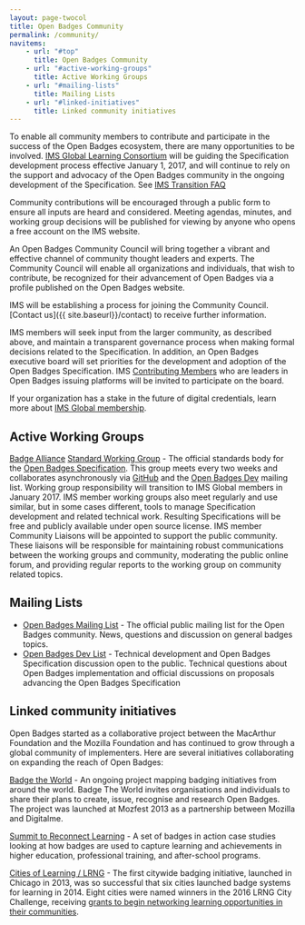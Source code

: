 ```yaml
---
layout: page-twocol
title: Open Badges Community
permalink: /community/
navitems:
    - url: "#top"
      title: Open Badges Community
    - url: "#active-working-groups"
      title: Active Working Groups
    - url: "#mailing-lists"
      title: Mailing Lists
    - url: "#linked-initiatives"
      title: Linked community initiatives
---
```


To enable all community members to contribute and participate in the success of the Open Badges ecosystem, there are many opportunities to be involved. [IMS Global Learning Consortium](https://www.imsglobal.org/) will be guiding the Specification development process effective January 1, 2017, and will continue to rely on the support and advocacy of the Open Badges community in the ongoing development of the Specification. See [IMS Transition FAQ](https://www.imsglobal.org/open-badges-transition-faq)

Community contributions will be encouraged through a public form to ensure all inputs are heard and considered. Meeting agendas, minutes, and working group decisions will be published for viewing by anyone who opens a free account on the IMS website.

An Open Badges Community Council will bring together a vibrant and effective channel of community thought leaders and experts. The Community Council will enable all organizations and individuals, that wish to contribute, be recognized for their advancement of Open Badges via a profile published on the Open Badges website. 

IMS will be establishing a process for joining the Community Council. [Contact us]({{ site.baseurl}}/contact) to receive further information.

IMS members will seek input from the larger community, as described above, and maintain a transparent governance process when making formal decisions related to the Specification. In addition, an Open Badges executive board will set priorities for the development and adoption of the Open Badges Specification. IMS [Contributing Members](https://www.imsglobal.org/membersandaffiliates.html) who are leaders in Open Badges issuing platforms will be invited to participate on the board.

If your organization has a stake in the future of digital credentials, learn more about [IMS Global membership](https://www.imsglobal.org/imsmembership.html).

<h2 class="title title-content" id="active-working-groups">Active Working Groups</h2>

[Badge Alliance]({{site.baseurl}}/badge-alliance/) [Standard Working Group]({{site.baseurl}}/badge-alliance/working-groups/standard/) - The official standards body for the [Open Badges Specification](https://openbadgespec.org/). This group meets every two weeks and collaborates asynchronously via [GitHub](https://github.com/openbadges/openbadges-specification/issues) and the [Open Badges Dev](http://bit.ly/badgesdevgroup) mailing list.
Working group responsibility will transition to IMS Global members in January 2017. IMS member working groups also meet regularly and use similar, but in some cases different, tools to manage Specification development and related technical work. Resulting Specifications will be free and publicly available under open source license. IMS member Community Liaisons will be appointed to support the public community. These liaisons will be responsible for maintaining robust communications between the working groups and community, moderating the public online forum, and providing regular reports to the working group on community related topics.

<h2 class="title title-content" id="mailing-lists">Mailing Lists</h2>

* [Open Badges Mailing List](https://groups.google.com/forum/#!forum/openbadges) - The official public mailing list for the Open Badges community. News, questions and discussion on general badges topics.
* [Open Badges Dev List](https://groups.google.com/forum/#!forum/openbadges-dev) - Technical development and Open Badges Specification discussion open to the public. Technical questions about Open Badges implementation and official discussions on proposals advancing the Open Badges Specification

<h2 class="title title-content" id="Extcommunityinitiatives">Linked community initiatives</h2>

Open Badges started as a collaborative project between the MacArthur Foundation and the Mozilla Foundation and has continued to grow through a global community of implementers. Here are several initiatives collaborating on expanding the reach of Open Badges:

[Badge the World](http://www.badgetheworld.org/) - An ongoing project mapping badging initiatives from around the world.  Badge The World invites organisations and individuals to share their plans to create, issue, recognise and research Open Badges.  The project was launched at Mozfest 2013 as a partnership between Mozilla and Digitalme.
  
[Summit to Reconnect Learning](http://www.reconnectlearning.org/case-studies) - A set of badges in action case studies looking at how badges are used to capture learning and achievements in higher education, professional training, and after-school programs.

[Cities of Learning / LRNG](https://www.lrng.org/) - The first citywide badging initiative, launched in Chicago in 2013, was so successful that six cities launched badge systems for learning in 2014. Eight cities were named winners in the 2016 LRNG City Challenge, receiving [grants to begin networking learning opportunities in their communities](https://www.macfound.org/press/press-releases/better-futures-2-million-americans-through-open-badges/).
